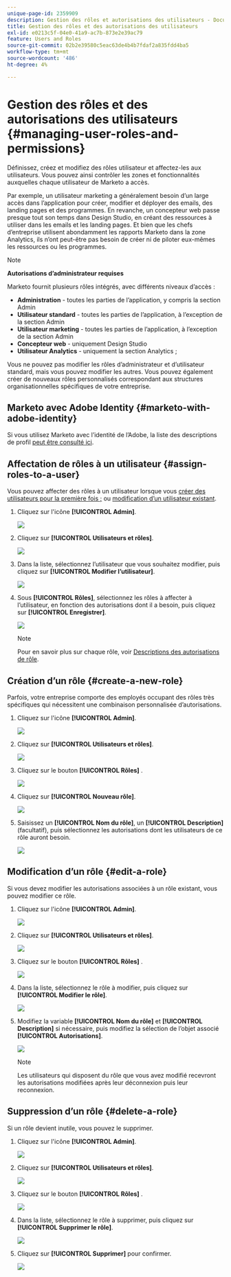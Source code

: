 ```yaml
---
unique-page-id: 2359909
description: Gestion des rôles et autorisations des utilisateurs - Documents Marketo - Documentation du produit
title: Gestion des rôles et des autorisations des utilisateurs
exl-id: e0213c5f-04e0-41a9-ac7b-873e2e39ac79
feature: Users and Roles
source-git-commit: 02b2e39580c5eac63de4b4b7fdaf2a835fdd4ba5
workflow-type: tm+mt
source-wordcount: '486'
ht-degree: 4%

---
```


# Gestion des rôles et des autorisations des utilisateurs {#managing-user-roles-and-permissions}

Définissez, créez et modifiez des rôles utilisateur et affectez-les aux utilisateurs. Vous pouvez ainsi contrôler les zones et fonctionnalités auxquelles chaque utilisateur de Marketo a accès.

Par exemple, un utilisateur marketing a généralement besoin d’un large accès dans l’application pour créer, modifier et déployer des emails, des landing pages et des programmes. En revanche, un concepteur web passe presque tout son temps dans Design Studio, en créant des ressources à utiliser dans les emails et les landing pages. Et bien que les chefs d’entreprise utilisent abondamment les rapports Marketo dans la zone Analytics, ils n’ont peut-être pas besoin de créer ni de piloter eux-mêmes les ressources ou les programmes.

>[!NOTE]
>
>**Autorisations d’administrateur requises**

Marketo fournit plusieurs rôles intégrés, avec différents niveaux d’accès :

* **Administration** - toutes les parties de l’application, y compris la section Admin
* **Utilisateur standard** - toutes les parties de l’application, à l’exception de la section Admin
* **Utilisateur marketing** - toutes les parties de l’application, à l’exception de la section Admin
* **Concepteur web** - uniquement Design Studio
* **Utilisateur Analytics** - uniquement la section Analytics ;

Vous ne pouvez pas modifier les rôles d’administrateur et d’utilisateur standard, mais vous pouvez modifier les autres. Vous pouvez également créer de nouveaux rôles personnalisés correspondant aux structures organisationnelles spécifiques de votre entreprise.

## Marketo avec Adobe Identity {#marketo-with-adobe-identity}

Si vous utilisez Marketo avec l’identité de l’Adobe, la liste des descriptions de profil [peut être consulté ici](/help/marketo/product-docs/administration/marketo-with-adobe-identity/adobe-identity-management-overview.md#profile-levels).

## Affectation de rôles à un utilisateur {#assign-roles-to-a-user}

Vous pouvez affecter des rôles à un utilisateur lorsque vous [créer des utilisateurs pour la première fois ;](/help/marketo/product-docs/administration/users-and-roles/create-delete-edit-and-change-a-user-role.md) ou [modification d’un utilisateur existant](/help/marketo/product-docs/administration/users-and-roles/managing-marketo-users.md).

1. Cliquez sur l&#39;icône **[!UICONTROL Admin]**.

   ![](assets/managing-user-roles-and-permissions-1.png)

1. Cliquez sur **[!UICONTROL Utilisateurs et rôles]**.

   ![](assets/managing-user-roles-and-permissions-2.png)

1. Dans la liste, sélectionnez l’utilisateur que vous souhaitez modifier, puis cliquez sur **[!UICONTROL Modifier l’utilisateur]**.

   ![](assets/managing-user-roles-and-permissions-3.png)

1. Sous **[!UICONTROL Rôles]**, sélectionnez les rôles à affecter à l’utilisateur, en fonction des autorisations dont il a besoin, puis cliquez sur **[!UICONTROL Enregistrer]**.

   ![](assets/managing-user-roles-and-permissions-4.png)

   >[!NOTE]
   >
   >Pour en savoir plus sur chaque rôle, voir [Descriptions des autorisations de rôle](/help/marketo/product-docs/administration/users-and-roles/descriptions-of-role-permissions.md).

## Création d’un rôle {#create-a-new-role}

Parfois, votre entreprise comporte des employés occupant des rôles très spécifiques qui nécessitent une combinaison personnalisée d’autorisations.

1. Cliquez sur l&#39;icône **[!UICONTROL Admin]**.

   ![](assets/managing-user-roles-and-permissions-5.png)

1. Cliquez sur **[!UICONTROL Utilisateurs et rôles]**.

   ![](assets/managing-user-roles-and-permissions-6.png)

1. Cliquez sur le bouton **[!UICONTROL Rôles]** .

   ![](assets/managing-user-roles-and-permissions-7.png)

1. Cliquez sur **[!UICONTROL Nouveau rôle]**.

   ![](assets/managing-user-roles-and-permissions-8.png)

1. Saisissez un **[!UICONTROL Nom du rôle]**, un **[!UICONTROL Description]** (facultatif), puis sélectionnez les autorisations dont les utilisateurs de ce rôle auront besoin.

   ![](assets/managing-user-roles-and-permissions-9.png)

## Modification d’un rôle {#edit-a-role}

Si vous devez modifier les autorisations associées à un rôle existant, vous pouvez modifier ce rôle.

1. Cliquez sur l&#39;icône **[!UICONTROL Admin]**.

   ![](assets/managing-user-roles-and-permissions-10.png)

1. Cliquez sur **[!UICONTROL Utilisateurs et rôles]**.

   ![](assets/managing-user-roles-and-permissions-11.png)

1. Cliquez sur le bouton **[!UICONTROL Rôles]** .

   ![](assets/managing-user-roles-and-permissions-12.png)

1. Dans la liste, sélectionnez le rôle à modifier, puis cliquez sur **[!UICONTROL Modifier le rôle]**.

   ![](assets/managing-user-roles-and-permissions-13.png)

1. Modifiez la variable **[!UICONTROL Nom du rôle]** et **[!UICONTROL Description]** si nécessaire, puis modifiez la sélection de l’objet associé **[!UICONTROL Autorisations]**.

   ![](assets/managing-user-roles-and-permissions-14.png)

   >[!NOTE]
   >
   >Les utilisateurs qui disposent du rôle que vous avez modifié recevront les autorisations modifiées après leur déconnexion puis leur reconnexion.

## Suppression d’un rôle {#delete-a-role}

Si un rôle devient inutile, vous pouvez le supprimer.

1. Cliquez sur l&#39;icône **[!UICONTROL Admin]**.

   ![](assets/managing-user-roles-and-permissions-15.png)

1. Cliquez sur **[!UICONTROL Utilisateurs et rôles]**.

   ![](assets/managing-user-roles-and-permissions-16.png)

1. Cliquez sur le bouton **[!UICONTROL Rôles]** .

   ![](assets/managing-user-roles-and-permissions-17.png)

1. Dans la liste, sélectionnez le rôle à supprimer, puis cliquez sur **[!UICONTROL Supprimer le rôle]**.

   ![](assets/managing-user-roles-and-permissions-18.png)

1. Cliquez sur **[!UICONTROL Supprimer]** pour confirmer.

   ![](assets/managing-user-roles-and-permissions-19.png)
